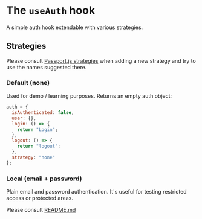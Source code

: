 # The `useAuth` hook

A simple auth hook extendable with various strategies.

## Strategies

Please consult [Passport.js strategies](http://www.passportjs.org/packages/) when adding a new strategy and try to use the names suggested there.

### Default (none)

Used for demo / learning purposes.
Returns an empty auth object:

```js
auth = {
  isAuthenticated: false,
  user: {},
  login: () => {
    return "Login";
  },
  logout: () => {
    return "logout";
  },
  strategy: "none"
};
```

### Local (email + password)

Plain email and password authentication.
It's useful for testing restricted access or protected areas.

Please consult [README.md](./strategies/useAuthStrategyLocal/useAuthStrategyLocal.md)
